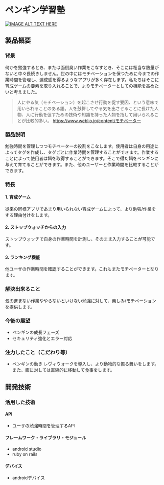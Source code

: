 # ペンギン学習塾

[![IMAGE ALT TEXT HERE](https://jphacks.com/wp-content/uploads/2022/08/JPHACKS2022_ogp.jpg)](https://www.youtube.com/watch?v=LUPQFB4QyVo)

## 製品概要
### 背景
何かを勉強するとき、または面倒臭い作業をこなすとき、そこには相当な熱量がないと中々長続きしません。世の中にはモチベーションを保つために今までの作業時間を管理し、達成感を得るようなアプリが多く存在します。私たちはそこに育成ゲームの要素を取り入れることで、よりモチベーターとしての機能を高めたいと考えました。
>人にやる気（モチベーション）を起こさせ行動を促す要因、という意味で用いられることのある語。人を鼓舞してやる気を出させることに長けた人物、人に行動を促すための技術や知識を持った人物を指して用いられることが比較的多い。
>https://www.weblio.jp/content/モチベーター
### 製品説明
勉強時間を管理しつつモチベーターの役割をこなします。使用者は自身の用途によってタグを作成し、タグごとに作業時間を管理することができます。作業することによって使用者は餌を取得することができます。そこで得た餌をペンギンに与えて育てることができます。また、他のユーザーと作業時間を比較することができます。
### 特長
#### 1. 育成ゲーム
従来の同様アプリであまり用いられない育成ゲームによって、より勉強/作業をする理由付けをします。
#### 2. ストップウォッチからの入力
ストップウォッチで自身の作業時間を計測し、そのまま入力することが可能です。
#### 3. ランキング機能
他ユーザの作業時間を確認することができます。これもまたモチベーターとなります。

### 解決出来ること
気の進まない作業ややらないといけない勉強に対して、楽しみ/モチベーションを提供します。
### 今後の展望
* ペンギンの成長フェーズ
* セキュリティ強化とエラー対応
### 注力したこと（こだわり等）
* ペンギンの動き
レヴィウォークを導入し、より動物的な振る舞いをします。また、餌に対しては直線的に移動して食事をします。

## 開発技術
### 活用した技術
#### API
* ユーザの勉強時間を管理するAPI

#### フレームワーク・ライブラリ・モジュール
* android studio
* ruby on rails

#### デバイス
* androidデバイス

